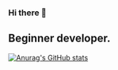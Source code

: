 ### Hi there 👋
## Beginner developer. 

[![Anurag's GitHub stats](https://github-readme-stats.vercel.app/api?username=TheShadowDragon)](https://github.com/anuraghazra/github-readme-stats)



